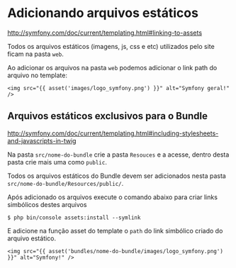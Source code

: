 # Adicionando arquivos estáticos

http://symfony.com/doc/current/templating.html#linking-to-assets

Todos os arquivos estáticos (imagens, js, css e etc) utilizados pelo site ficam na pasta `web`.

Ao adicionar os arquivos na pasta `web` podemos adicionar o link path do arquivo no template:

    <img src="{{ asset('images/logo_symfony.png') }}" alt="Symfony geral!" />



## Arquivos estáticos exclusivos para o Bundle

http://symfony.com/doc/current/templating.html#including-stylesheets-and-javascripts-in-twig

Na pasta `src/nome-do-bundle` crie a pasta `Resouces` e a acesse, dentro desta pasta crie mais uma
como `public`.

Todos os arquivos estáticos do Bundle devem ser adicionados nesta pasta `src/nome-do-bundle/Resources/public/`.

Após adicionado os arquivos execute o comando abaixo para criar links simbólicos destes arquivos

    $ php bin/console assets:install --symlink

E adicione na função asset do template o `path` do link simbólico criado do arquivo estático.

    <img src="{{ asset('bundles/nome-do-bundle/images/logo_symfony.png') }}" alt="Symfony!" />
